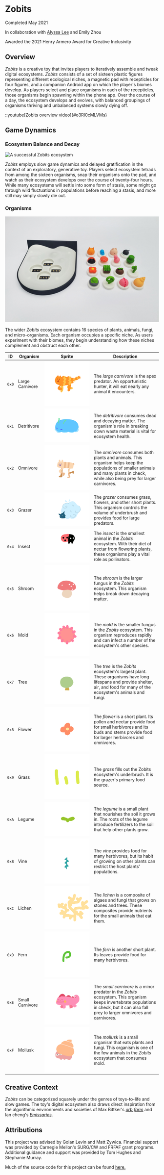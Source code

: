 # Zobits

Completed May 2021

In collaboration with [Alyssa Lee](https://lassyla.github.io/#/) and Emily Zhou

Awarded the 2021 Henry Armero Award for Creative Inclusivity

## Overview

*Zobits* is a creative toy that invites players to iteratively assemble and tweak digital ecosystems. *Zobits* consists of a set of sixteen plastic figures representing different ecological niches, a magnetic pad with recepticles for four figures, and a companion Android app on which the player's biomes develop. As players select and place organisms in each of the recepticles, those organisms begin spawning within the phone app. Over the course of a day, the ecosystem develops and evolves, with balanced groupings of organisms thriving and unbalanced systems slowly dying off.

::youtube[Zobits overview video]{#o3RI0cMLVMs}

## Game Dynamics

### Ecosystem Balance and Decay

![A successful Zobits ecosystem](/content/zobits/images/ecosystem.gif "A successful Zobits ecosystem")

*Zobits* employs slow game dynamics and delayed gratification in the context of an exploratory, generative toy. Players select ecosystem tetrads from among the sixteen organisms, snap their organisms onto the pad, and watch as their ecosystem develops over the course of twenty-four hours. While many ecosystems will settle into some form of stasis, some might go through wild fluctuations in populations before reaching a stasis, and more still may simply slowly die out.

### Organisms

![The Zobits figures with the pad](/content/zobits/images/figures-and-pad.jpg "The Zobits figures with the pad")

The wider *Zobits* ecosystem contains 16 species of plants, animals, fungi, and micro-organisms. Each organism occupies a specific niche. As users experiment with their biomes, they begin understanding how these niches complement and obstruct each other.

| ID | Organism | Sprite | Description |
| -- | -------- | ------ | ----------- |
| `0x0`  | Large Carnivore | ![large carnivore](/content/zobits/images/carnivoreA.gif "large carnivore") | The *large carnivore* is the apex predator. An opportunistic hunter, it will eat nearly any animal it encounters. |
| `0x1` | Detritivore | ![detritivore](/content/zobits/images/detritivoreB.gif "detritivore") | The *detritivore* consumes dead and decaying matter. The organism's role in breaking down waste material is vital for ecosystem health. |
| `0x2` | Omnivore | ![omnivore](/content/zobits/images/omnivoreA.gif "omnivore") | The *omnivore* consumes both plants and animals. This organism helps keep the populations of smaller animals and many plants in check, while also being prey for larger carnivores. |
| `0x3` | Grazer | ![grazer](/content/zobits/images/grazerB.gif "grazer") | The *grazer* consumes grass, flowers, and other short plants. This organism controls the volume of underbrush and provides food for large predators. |
| `0x4` | Insect | ![insect](/content/zobits/images/insectA.gif "insect") | The *insect* is the smallest animal in the *Zobits* ecosystem. With their diet of nectar from flowering plants, these organisms play a vital role as pollinators. |
| `0x5` | Shroom | ![shroom](/content/zobits/images/shroomA.gif "shroom") | The *shroom* is the larger fungus in the *Zobits* ecosystem. This organism helps break down decaying matter. |
| `0x6` | Mold | ![mold](/content/zobits/images/moldB.gif "mold") | The *mold* is the smaller fungus in the *Zobits* ecosystem. This organism reproduces rapidly and can infect a number of the ecosystem's other species. |
| `0x7` | Tree | ![tree](/content/zobits/images/treeA.gif "tree") | The *tree* is the *Zobits* ecosystem's largest plant. These organisms have long lifespans and provide shelter, air, and food for many of the ecosystem's animals and fungi. |
| `0x8` | Flower | ![flower](/content/zobits/images/flowerA.gif "flower") | The *flower* is a short plant. Its pollen and nectar provide food for small herbivores and its buds and stems provide food for larger herbivores and omnivores. |
| `0x9` | Grass | ![grass](/content/zobits/images/grassC.gif "grass") | The *grass* fills out the Zobits ecosystem's underbrush. It is the grazer's primary food source. |
| `0xA` | Legume | ![legume](/content/zobits/images/legumeA.gif "legume") | The *legume* is a small plant that nourishes the soil it grows in. The roots of the legume introduce fertilizers to the soil that help other plants grow. |
| `0xB` | Vine | ![vine](/content/zobits/images/vineB.gif "vine") | The *vine* provides food for many herbivores, but its habit of growing on other plants can restrict the host plants' populations. |
| `0xC` | Lichen | ![lichen](/content/zobits/images/lichenA.gif "lichen") | The *lichen* is a composite of algaes and fungi that grows on stones and trees. These composites provide nutrients for the small animals that eat them. |
| `0xD` | Fern | ![fern](/content/zobits/images/fernB.gif "fern") | The *fern* is another short plant. Its leaves provide food for many herbivores. |
| `0xE` | Small Carnivore | ![Small Carnivore](/content/zobits/images/smallCarnivoreA.gif "Small Carnivore") | The *small carnivore* is a minor predator in the *Zobits* ecosystem. This organism keeps invertebrate populations in check, but it can also fall prey to larger omnivores and carnivores. |
| `0xF` | Mollusk | ![mollusk](/content/zobits/images/molluskA.gif "mollusk") | The *mollusk* is a small organism that eats plants and fungi. This organism is one of the few animals in the *Zobits* ecosystem that consumes mold. |

## Creative Context

*Zobits* can be categorized squarely under the genres of toys-to-life and slow games. The toy's digital ecosystem also draws direct inspiration from the algorithmic environments and societies of Max Bittker's [*orb.farm*](https://orb.farm/) and Ian cheng's [*Emissaries*](http://iancheng.com/emissaries).

## Attributions

This project was advised by Golan Levin and Matt Zywica. Financial support was provided by Carnegie Mellon's SURG/CW and FRFAF grant programs. Additional guidance and support was provided by Tom Hughes and Stephanie Murray.

Much of the source code for this project can be found [here.](https://github.com/pitworker/emile)